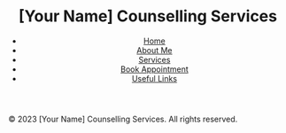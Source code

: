 <header>
  <div class="container">
    <h1>[Your Name] Counselling Services</h1>
    <nav>
      <ul>
        <li><a href="/evan718.github.io/evanfinnamore.github.io/index.html">Home</a></li>
        <li><a href="about.html">About Me</a></li>
        <li><a href="services.html">Services</a></li>
        <li><a href="appointment.html">Book Appointment</a></li>
        <li><a href="links.html">Useful Links</a></li>
      </ul>
    </nav>
  </div>
</header>
<footer>
  <div class="container">
    <p>&copy; 2023 [Your Name] Counselling Services. All rights reserved.</p>
  </div>
</footer>
